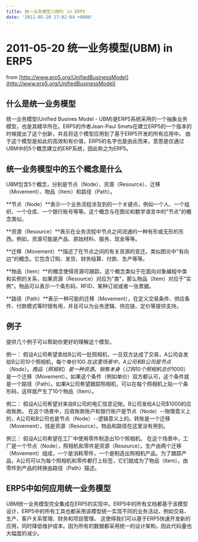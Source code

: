 ```yaml
---
title: 统一业务模型(UBM) in ERP5
date: '2011-05-20 17:02:04 +0800'
---
```


# 2011-05-20  统一业务模型\(UBM\) in ERP5

from [http://www.erp5.org/UnifiedBusinessModel](http://www.erp5.org/UnifiedBusinessModel)

## 什么是统一业务模型

统一业务模型\(Unified Busines Model - UBM\)是ERP5系统采用的一个抽象业务模型，也是其精华所在。ERP5的作者Jean-Paul Smets在建立ERP5的一个版本的时候提出了这个创新，并且将这个模型应用到了基于ERP5开发的所有应用中。 由于这个模型是如此的高效和有价值，ERP5的名字也是由此而来，意思是仅通过UBM中的5个概念建立的ERP系统，因此称之为ERP5。

## 统一业务模型中的五个概念是什么

UBM包含5个概念，分别是节点（Node）、资源（Resource）、迁移（Movement）、物品（Item）和路径（Path）。

**节点（Node）**表示一个业务流程涉及到的一个关键点，例如一个人、一个组织、一个仓库、一个银行账号等等。这个概念与在图论和数学语言中的"节点"的概念类似。

**资源（Resource）**表示在业务流程中节点之间流通的一种有形或无形的东西。例如，资源可能是产品、原始材料、服务、现金等等。

**迁移（Movement）**描述了在节点之间的有关资源的变迁。类似图论中"有向边"的概念。它包含订购、发货、财务结算、付款、生产等等。

**物品（Item）**的概念使得资源可跟踪。这个概念类似于在面向对象编程中类和实例的关系，如果资源（Resource）对应为"类"，那么物品（Item）对应于"实例"。物品可以表示一个条形码、RFID、某种订阅或者一张票据。

**路径（Path）**表示一种可能的迁移（Movement），在定义交易条件、供应条件、付款模式等时很有用，并且可以为业务逻辑、供应链、定价等提供支持。

## 例子

提供几个例子可以帮助你更好的理解这个模型。

例一： 假设A公司希望卖给B公司一批照相机，一旦双方达成了交易，A公司会发给B公司10个照相机，每个单价$100. 在这里场景中，A公司和B公司是节点（Node）。商品（照相机）是一种资源。销售本身（订购10个照相机总价$1000）是一个迁移（Movement）。如果这个条件（例如单价）双方都认可，这个条件就是一个路径（Path）。如果A公司希望跟踪照相机，可以在每个照相机上贴一个条形码，这样就产生了10个物品（Item）。

例二： 假设A公司希望对来自B公司的电汇信息记账。B公司发给A公司$1000的应收账款。 在这个场景中，应收账款账户和银行账户是节点（Node）--物理意义上的，A公司和B公司也是节点（Node）--逻辑意义上的。转账是一个迁移（Movement），钱是资源（Resource）。物品和路径在这里没有用到。

例三： 假设A公司希望在工厂中使用零件制造出10个照相机。 在这个场景中，工厂是一个节点（Node），照相机和零件是资源（Resource）。生产由两个迁移（Movement）组成，一个是消耗零件，一个是制造出照相机产品。为了跟踪产品，A公司可以为每个照相机和零件都打上标签，它们就成为了物品（Item）。由零件到产品的转换由路径（Path）描述。

## ERP5中如何应用统一业务模型

UBM统一业务模型完全集成在ERP5的实现中。ERP5中的所有文档都基于该模型设计，ERP5中的所有工具也都采用该模型统一实现不同的业务活动，例如交易、生产、客户关系管理、财务和项目管理。 这使得我们可以基于ERP5快速开发新的应用，同时降低维护成本。因为所有的数据都采用统一的设计架构，因此代码量也大幅度的减少。

